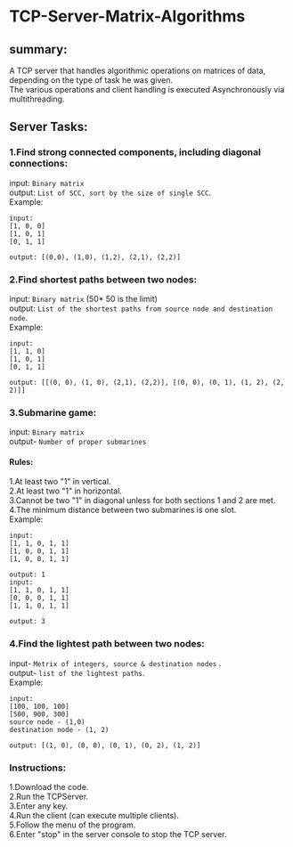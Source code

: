 # TCP-Server-Matrix-Algorithms

## summary:
 A TCP server that handles algorithmic operations on matrices of data, depending on the type of task he was given.<br />
 The various operations and client handling is executed Asynchronously via multithreading.<br />

## Server Tasks:

### 1.Find strong connected components, including diagonal connections:<br />
 input: `Binary matrix` <br />
 output: `List of SCC, sort by the size of single SCC`.<br />
 Example: <br />
 ````
 input:
[1, 0, 0]
[1, 0, 1]
[0, 1, 1]
 
 output: [(0,0), (1,0), (1,2), (2,1), (2,2)]
````
### 2.Find shortest paths between two nodes:<br />
 input: `Binary matrix` (50* 50 is the limit)<br />
 output: `List of the shortest paths from source node and destination node`.<br />
 Example: <br />
 ````
 input:
 [1, 1, 0]
 [1, 0, 1]
 [0, 1, 1]
 
 output: [[(0, 0), (1, 0), (2,1), (2,2)], [(0, 0), (0, 1), (1, 2), (2, 2)]]
````
### 3.Submarine game:<br />
 input: `Binary matrix` <br />
 output- `Number of proper submarines`<br />
 #### Rules:
   1.At least two "1" in vertical.<br />
   2.At least two "1" in horizontal.<br />
   3.Cannot be two "1" in diagonal unless for both sections 1 and 2 are met.<br />
   4.The minimum distance between two submarines is one slot.<br />
 Example:<br />
 ````
 input:
 [1, 1, 0, 1, 1]
 [1, 0, 0, 1, 1]
 [1, 0, 0, 1, 1]
 
 output: 1
 input:
 [1, 1, 0, 1, 1]
 [0, 0, 0, 1, 1]
 [1, 1, 0, 1, 1]
 
 output: 3
````
### 4.Find the lightest path between two nodes:<br />
 input- `Metrix of integers, source & destination nodes` .<br />
 output- `list of the lightest paths`.<br />
 Example:<br />
 ````
 input:
 [100, 100, 100]
 [500, 900, 300]
 source node - (1,0)
 destination node - (1, 2)
     
 output: [(1, 0), (0, 0), (0, 1), (0, 2), (1, 2)]
 ```` 
 ### Instructions:
 1.Download the code.<br />
 2.Run the TCPServer.<br />
 3.Enter any key.<br />
 4.Run the client (can execute multiple clients).<br />
 5.Follow the menu of the program.<br />
 6.Enter "stop" in the server console to stop the TCP server.<br />
